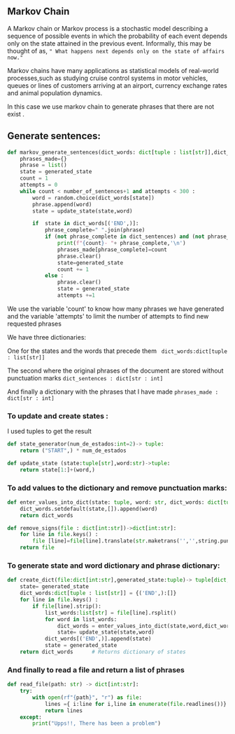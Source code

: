 ## Markov Chain
A Markov chain or Markov process is a stochastic model describing a sequence of possible events in which the probability of each event depends only on the state attained in the previous event.
Informally, this may be thought of as, ```" What happens next depends only on the state of affairs now."```

Markov chains have many applications as statistical models of real-world processes,such as studying cruise control systems in motor vehicles, queues or lines of customers arriving at an airport, currency exchange rates and animal population dynamics.

In this case we use markov chain to generate phrases that there are not exist .

## Generate sentences:
```Python
def markov_generate_sentences(dict_words: dict[tuple : list[str]],dict_sentences: dict[str: int] ,number_of_sentences: int,generated_state:tuple)->None:
    phrases_made={}
    phrase = list()
    state = generated_state
    count = 1
    attempts = 0
    while count < number_of_sentences+1 and attempts < 300 :
        word = random.choice(dict_words[state])
        phrase.append(word)
        state = update_state(state,word)

        if  state in dict_words[('END',)]:
            phrase_complete=" ".join(phrase)
            if (not phrase_complete in dict_sentences) and (not phrase_complete in phrases_made):
                print(f"{count}- "+ phrase_complete,'\n')
                phrases_made[phrase_complete]=count
                phrase.clear()
                state=generated_state
                count += 1
            else : 
                phrase.clear()
                state = generated_state
                attempts +=1
```
We use the variable 'count' to know how many phrases we have generated and the variable 'attempts' to limit the number of attempts to find new requested phrases

We have three dictionaries:

One for the states and the words that precede them  ``` dict_words:dict[tuple : list[str]]```

The second where the original phrases of the document are stored without punctuation marks ```dict_sentences : dict[str : int]  ```

And finally a dictionary with the phrases that I have made ``` phrases_made : dict[str : int]  ```

### To update and create states :

I used tuples to get the result

```python
def state_generator(num_de_estados:int=2)-> tuple: 
    return ("START",) * num_de_estados

def update_state (state:tuple[str],word:str)->tuple:
    return state[1:]+(word,)
```
### To add values to the dictionary and remove punctuation marks:

```python
def enter_values_into_dict(state: tuple, word: str, dict_words: dict[tuple : list[str]]) -> dict[tuple: list[str]]:
    dict_words.setdefault(state,[]).append(word)
    return dict_words

def remove_signs(file : dict[int:str])->dict[int:str]:
    for line in file.keys() :
        file [line]=file[line].translate(str.maketrans('','',string.punctuation)).lower().strip()
    return file
```

### To generate state and word dictionary and phrase dictionary:

```python
def create_dict(file:dict[int:str],generated_state:tuple)-> tuple[dict,dict]:
    state= generated_state
    dict_words:dict[tuple : list[str]] = {('END',):[]}
    for line in file.keys() :
        if file[line].strip():
            list_words:list[str] = file[line].rsplit()
            for word in list_words:
                dict_words = enter_values_into_dict(state,word,dict_words) 
                state= update_state(state,word)
            dict_words[('END',)].append(state)
            state = generated_state
    return dict_words      # Returns dictionary of states 
```
### And finally to read a file and return a list of phrases
```python
def read_file(path: str) -> dict[int:str]:
    try:
        with open(rf"{path}", "r") as file:
            lines ={ i:line for i,line in enumerate(file.readlines())}
            return lines
    except:
        print("Upps!!, There has been a problem")
```
